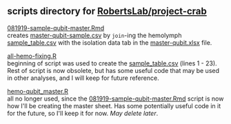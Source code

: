 ## scripts directory for [RobertsLab/project-crab](https://github.com/RobertsLab/project-crab)

[081919-sample-qubit-master.Rmd](https://github.com/RobertsLab/project-crab/blob/master/scripts/081919-sample-qubit-master.Rmd)   
creates [master-qubit-sample.csv](https://github.com/RobertsLab/project-crab/blob/master/analyses/master-qubit-sample.csv) by `join`-ing the hemolymph [sample_table.csv](https://github.com/RobertsLab/project-crab/blob/master/analyses/sample_table.csv) with the isolation data tab in the [master-qubit.xlsx](https://github.com/RobertsLab/project-crab/blob/master/analyses/master-qubit.xlsx) file. 

[all-hemo-fixing.R](https://github.com/RobertsLab/project-crab/blob/master/scripts/all-hemo-fixing.R)   
beginning of script was used to create the [sample_table.csv](https://github.com/RobertsLab/project-crab/blob/master/analyses/sample_table.csv) (lines 1 - 23). Rest of script is now obsolete, but has some useful code that may be used in other analyses, and I will keep for future reference. 

[hemo-qubit_master.R](https://github.com/RobertsLab/project-crab/blob/master/scripts/hemo-qubit_master.R)   
all no longer used, since the [081919-sample-qubit-master.Rmd](https://github.com/RobertsLab/project-crab/blob/master/scripts/081919-sample-qubit-master.Rmd) script is now how I'll be creating the master sheet. Has some potentially useful code in it for the future, so I'll keep it for now. _May delete later_. 
